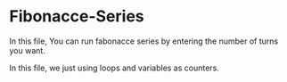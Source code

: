 # Fibonacce-Series
In this file, You can run fabonacce series by entering the number of turns you want.

In this file, we just using loops and variables as counters.

